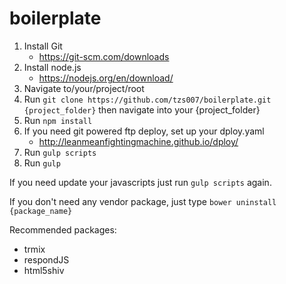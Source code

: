 # boilerplate

1. Install Git
    - https://git-scm.com/downloads
2. Install node.js
    - https://nodejs.org/en/download/
3. Navigate to/your/project/root
4. Run ```git clone https://github.com/tzs007/boilerplate.git {project_folder}``` then navigate into your {project_folder}
5. Run ```npm install```
6. If you need git powered ftp deploy, set up your dploy.yaml
    - http://leanmeanfightingmachine.github.io/dploy/
7. Run ```gulp scripts```
8. Run ```gulp```

If you need update your javascripts just run ```gulp scripts``` again.

If you don't need any vendor package, just type ```bower uninstall {package_name}```

Recommended packages:

- trmix
- respondJS
- html5shiv
